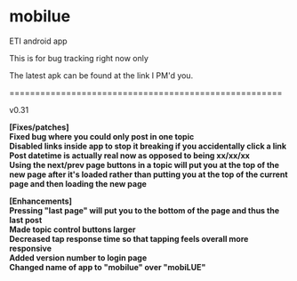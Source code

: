 mobilue
========

ETI android app

This is for bug tracking right now only

The latest apk can be found at the link I PM'd you.


<p>=====================================================</p>
v0.31

<b>[Fixes/patches]<b/><br/>
Fixed bug where you could only post in one topic<br/>
Disabled links inside app to stop it breaking if you accidentally click a link<br/>
Post datetime is actually real now as opposed to being xx/xx/xx<br/>
Using the next/prev page buttons in a topic will put you at the top of the new page after it's loaded rather than putting you at the top of the current page and then loading the new page<br/>

<b>[Enhancements]<b/><br/>
Pressing "last page" will put you to the bottom of the page and thus the last post<br/>
Made topic control buttons larger<br/>
Decreased tap response time so that tapping feels overall more responsive<br/>
Added version number to login page<br/>
Changed name of app to "mobilue" over "mobiLUE"


